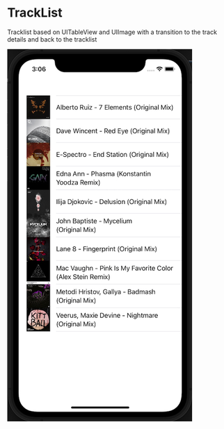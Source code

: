 # TrackList

Tracklist based on UITableView and UIImage with a transition to the track details and back to the tracklist

![Picture](TrackList.jpg)
